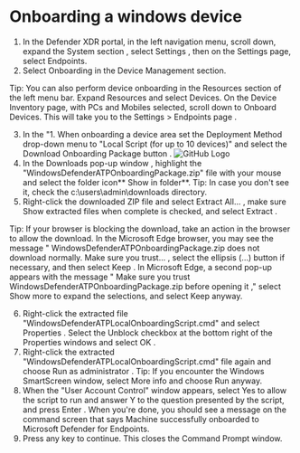 # Onboarding a windows device
1. In the Defender XDR portal, in the left navigation menu, scroll down, expand the System section , select Settings , then on the Settings page, select Endpoints.
2. Select Onboarding in the Device Management section.

Tip: You can also perform device onboarding in the Resources section of the left menu bar. Expand Resources and select Devices. On the Device Inventory page, with PCs and Mobiles selected, scroll down to Onboard Devices. This will take you to the Settings > Endpoints page .

3. In the "1. When onboarding a device area set the Deployment Method drop-down menu to "Local Script (for up to 10 devices)" and select the Download Onboarding Package button . ![GitHub Logo](https://media-hosting.imagekit.io//691820e75b8e460f/onboarding%20package.png?Expires=1835433296&Key-Pair-Id=K2ZIVPTIP2VGHC&Signature=z4TuqZfdmqoR78WkzBhyUFMbwWRMu54RSKNSFVVS0tbc2THkN12HKspv6U-~qc1tx5jUs7OErQNyzJco2mE-a33vHqr0iVffbxTMIQBvg2eswyxWeqD-CBDUtM1h6yJOPya8XV2OwRftYYDoH-DZX9aCiZ5hDD8w7flOylQidLDKq6g7nG7NW75g4mQHXD-nUcD0ZE92SRueCR7o4J87Mo65FJTDFuISxcz74e6TslRS0toalV3uHsrcAQWz4fyLpmMt05M6fc9--a2Q3MYa1oCuykiCKE5hje5-ZIPo9BrNtPlIFLO7H4c-zi9gUqb85UxpDoOeM3f2jlkZ8CYxiA__)
4. In the Downloads pop-up window , highlight the "WindowsDefenderATPOnboardingPackage.zip" file with your mouse and select the folder icon** Show in folder**. Tip: In case you don't see it, check the c:\users\admin\downloads directory.
5. Right-click the downloaded ZIP file and select Extract All... , make sure Show extracted files when complete is checked, and select Extract .



Tip: If your browser is blocking the download, take an action in the browser to allow the download. In the Microsoft Edge browser, you may see the message " WindowsDefenderATPOnboardingPackage.zip does not download normally. Make sure you trust... , select the ellipsis (...) button if necessary, and then select Keep . In Microsoft Edge, a second pop-up appears with the message " Make sure you trust WindowsDefenderATPOnboardingPackage.zip before opening it ," select Show more to expand the selections, and select Keep anyway.

6. Right-click the extracted file "WindowsDefenderATPLocalOnboardingScript.cmd" and select Properties . Select the Unblock checkbox at the bottom right of the Properties windows and select OK .
7. Right-click the extracted "WindowsDefenderATPLocalOnboardingScript.cmd" file again and choose Run as administrator . Tip: If you encounter the Windows SmartScreen window, select More info and choose Run anyway.
8. When the "User Account Control" window appears, select Yes to allow the script to run and answer Y to the question presented by the script, and press Enter . When you're done, you should see a message on the command screen that says Machine successfully onboarded to Microsoft Defender for Endpoints.
9. Press any key to continue. This closes the Command Prompt window.
